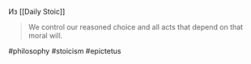 Из [[Daily Stoic]]

>We control our reasoned choice and all acts that depend on that moral will.

#philosophy #stoicism #epictetus